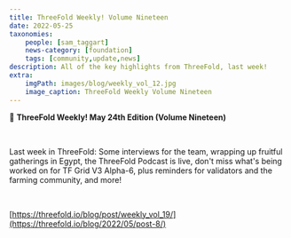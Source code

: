 ```yaml
---
title: ThreeFold Weekly! Volume Nineteen
date: 2022-05-25
taxonomies:
    people: [sam_taggart]
    news-category: [foundation]
    tags: [community,update,news]
description: All of the key highlights from ThreeFold, last week!
extra:
    imgPath: images/blog/weekly_vol_12.jpg
    image_caption: ThreeFold Weekly Volume Nineteen
---
```



📰 **ThreeFold Weekly! May 24th Edition (Volume Nineteen)**

<br/>

Last week in ThreeFold: Some interviews for the team, wrapping up fruitful gatherings in Egypt, the ThreeFold Podcast is live, don't miss what's being worked on for TF Grid V3 Alpha-6, plus reminders for validators and the farming community, and more!

<br/>

[https://threefold.io/blog/post/weekly_vol_19/](https://threefold.io/blog/2022/05/post-8/)